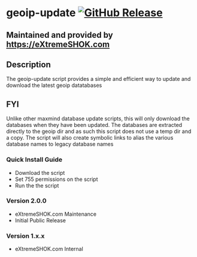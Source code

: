 # geoip-update [![GitHub Release](https://img.shields.io/github/release/extremeshok/powerdns-to-gdnsd.svg?label=Latest)](https://github.com/extremeshok/powerdns-to-gdnsd/releases/latest)

## Maintained and provided by https://eXtremeSHOK.com

## Description
The geoip-update script provides a simple and efficient way to update and download the latest geoip datatabases

## FYI
Unlike other maxmind database update scripts, this will only download the databases when they have been updated. The databases are extracted directly to the geoip dir and as such this script does not use a temp dir and a copy. The script will also create symbolic links to alias the various database names to legacy database names

### Quick Install Guide
* Download the script
* Set 755 permissions on the script
* Run the the script

### Version 2.0.0
 - eXtremeSHOK.com Maintenance
 - Initial Public Release

### Version 1.x.x
 - eXtremeSHOK.com Internal
